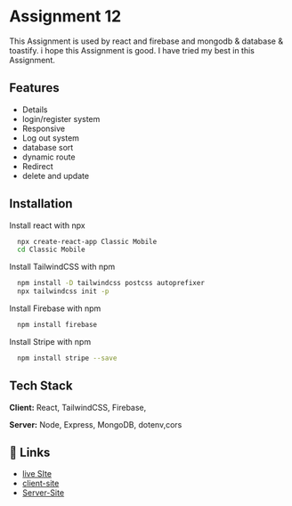 # Assignment 12

This Assignment is used by react and firebase and mongodb & database & toastify. i hope this Assignment is good. I have tried my best in this Assignment.
## Features

- Details
- login/register system
- Responsive
- Log out system
- database sort
- dynamic route
- Redirect
- delete and update


## Installation

Install react with npx

```bash
  npx create-react-app Classic Mobile
  cd Classic Mobile
``` 
Install TailwindCSS with npm
```bash
  npm install -D tailwindcss postcss autoprefixer
  npx tailwindcss init -p
```
Install Firebase with npm
```bash
  npm install firebase
```
Install Stripe with npm
```bash
  npm install stripe --save
```

## Tech Stack

**Client:** React, TailwindCSS, Firebase,

**Server:** Node, Express, MongoDB, dotenv,cors


## 🔗 Links
- [live SIte](https://classic-mobile.web.app/)
- [client-site](https://github.com/programming-hero-web-course-4/b612-used-products-resale-clients-side-Razibul-Islam)
- [Server-Site](https://github.com/programming-hero-web-course-4/b612-used-products-resale-server-side-Razibul-Islam)
